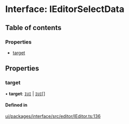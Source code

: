 # Interface: IEditorSelectData

## Table of contents

### Properties

- [target](IEditorSelectData.md#target)

## Properties

### target

• **target**: [`IUI`](IUI.md) \| [`IUI`](IUI.md)[]

#### Defined in

[ui/packages/interface/src/editor/IEditor.ts:136](https://github.com/leaferjs/leafer-ui/blob/e76fc82/packages/interface/src/editor/IEditor.ts#L136)
